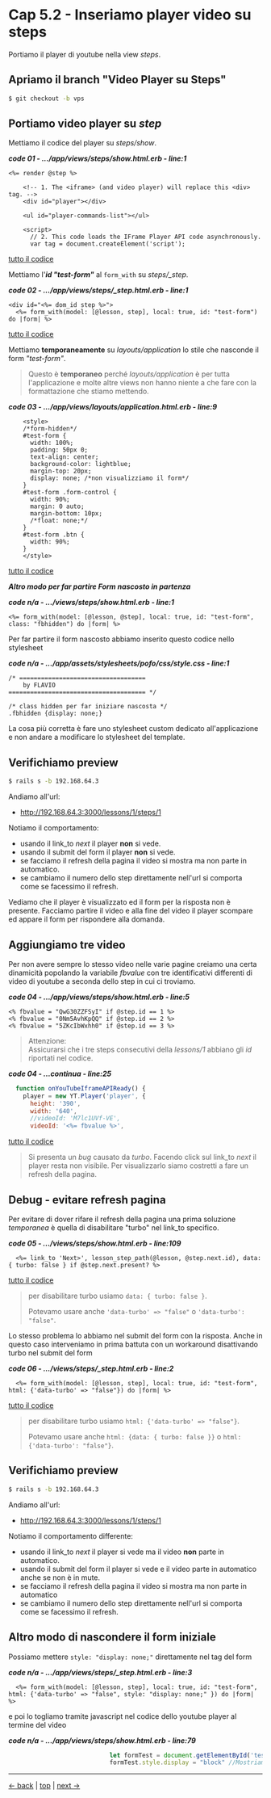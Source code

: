 # <a name="top"></a> Cap 5.2 - Inseriamo player video su steps

Portiamo il player di youtube nella view *steps*.



## Apriamo il branch "Video Player su Steps"

```bash
$ git checkout -b vps
```



## Portiamo video player su *step*

Mettiamo il codice del player su *steps/show*.

***code 01 - .../app/views/steps/show.html.erb - line:1***

```html+erb
<%= render @step %>

    <!-- 1. The <iframe> (and video player) will replace this <div> tag. -->
    <div id="player"></div>

    <ul id="player-commands-list"></ul>

    <script>
      // 2. This code loads the IFrame Player API code asynchronously.
      var tag = document.createElement('script');
```

[tutto il codice](https://github.com/flaviobordonidev/leanpubabrandnewcms/blob/master/56-ubuntudream/05-steps-show_video_with_events/02_01-views-steps-show.html.erb)

Mettiamo l'***id "test-form"*** al `form_with` su *steps/_step*.

***code 02 - .../app/views/steps/_step.html.erb - line:1***

```html+erb
<div id="<%= dom_id step %>">
  <%= form_with(model: [@lesson, step], local: true, id: "test-form") do |form| %>
```

[tutto il codice](https://github.com/flaviobordonidev/leanpubabrandnewcms/blob/master/56-ubuntudream/05-steps-show_video_with_events/02_02-views-steps-_step.html.erb)

Mettiamo **temporaneamente** su *layouts/application* lo stile che nasconde il form *"test-form"*.

> Questo è **temporaneo** perché *layouts/application* è per tutta l'applicazione e molte altre views non hanno niente a che fare con la formattazione che stiamo mettendo.

***code 03 - .../app/views/layouts/application.html.erb - line:9***

```html+erb
    <style>
    /*form-hidden*/
    #test-form {
      width: 100%;
      padding: 50px 0;
      text-align: center;
      background-color: lightblue;
      margin-top: 20px;
      display: none; /*non visualizziamo il form*/
    }
    #test-form .form-control {
      width: 90%;
      margin: 0 auto;
      margin-bottom: 10px;
      /*float: none;*/
    }
    #test-form .btn {
      width: 90%;
    }
    </style>
```

[tutto il codice](https://github.com/flaviobordonidev/leanpubabrandnewcms/blob/master/56-ubuntudream/05-steps-show_video_with_events/02_03-views-layouts-application.html.erb)


***Altro modo per far partire Form nascosto in partenza***

***code n/a - .../views/steps/show.html.erb - line:1***

```
<%= form_with(model: [@lesson, @step], local: true, id: "test-form", class: "fbhidden") do |form| %>
```

Per far partire il form nascosto abbiamo inserito questo codice nello stylesheet

***code n/a - .../app/assets/stylesheets/pofo/css/style.css - line:1***

```
/* ===================================
    by FLAVIO
====================================== */

/* class hidden per far iniziare nascosta */
.fbhidden {display: none;}
```

La cosa più corretta è fare uno stylesheet custom dedicato all'applicazione e non andare a modificare lo stylesheet del template.



## Verifichiamo preview

```bash
$ rails s -b 192.168.64.3
```

Andiamo all'url:

- http://192.168.64.3:3000/lessons/1/steps/1


Notiamo il comportamento:

- usando il link_to *next* il player **non** si vede.
- usando il submit del form il player **non** si vede.
- se facciamo il refresh della pagina il video si mostra ma non parte in automatico.
- se cambiamo il numero dello step direttamente nell'url si comporta come se facessimo il refresh.

Vediamo che il player è visualizzato ed il form per la risposta non è presente.
Facciamo partire il video e alla fine del video il player scompare ed appare il form per rispondere alla domanda.



## Aggiungiamo tre video

Per non avere sempre lo stesso video nelle varie pagine creiamo una certa dinamicità popolando la variabile *fbvalue* con tre identificativi differenti di video di youtube a seconda dello step in cui ci troviamo.

***code 04 - .../app/views/steps/show.html.erb - line:5***

```html+erb
<% fbvalue = "QwG30ZZFSyI" if @step.id == 1 %>
<% fbvalue = "0Nm5AvhKpQQ" if @step.id == 2 %>
<% fbvalue = "5ZKcIbWxhh0" if @step.id == 3 %>
```

> Attenzione: <br/>
> Assicurarsi che i tre steps consecutivi della *lessons/1* abbiano gli *id* riportati nel codice.



***code 04 - ...continua - line:25***

```javascript
  function onYouTubeIframeAPIReady() {
    player = new YT.Player('player', {
      height: '390',
      width: '640',
      //videoId: 'M7lc1UVf-VE',
      videoId: '<%= fbvalue %>',
```

[tutto il codice](https://github.com/flaviobordonidev/leanpubabrandnewcms/blob/master/56-ubuntudream/05-steps-show_video_with_events/02_04-views-steps-show.html.erb)


> Si presenta un *bug* causato da *turbo*. Facendo click sul link_to *next* il player resta non visibile.
> Per visualizzarlo siamo costretti a fare un refresh della pagina.



## Debug - evitare refresh pagina

Per evitare di dover rifare il refresh della pagina una prima soluzione *temporanea* è quella di disabilitare "turbo" nel link_to specifico.

***code 05 - .../views/steps/show.html.erb - line:109***

```
  <%= link_to 'Next>', lesson_step_path(@lesson, @step.next.id), data: { turbo: false } if @step.next.present? %>
```

[tutto il codice](https://github.com/flaviobordonidev/leanpubabrandnewcms/blob/master/56-ubuntudream/05-steps-show_video_with_events/02_04-views-steps-show.html.erb)

> per disabilitare turbo usiamo `data: { turbo: false }`.
>
> Potevamo usare anche `'data-turbo' => "false"` o `'data-turbo': "false"`.

Lo stesso problema lo abbiamo nel submit del form con la risposta.
Anche in questo caso interveniamo in prima battuta con un workaround disattivando turbo nel submit del form

***code 06 - .../views/steps/_step.html.erb - line:2***

```
  <%= form_with(model: [@lesson, step], local: true, id: "test-form", html: {'data-turbo' => "false"}) do |form| %>
```

[tutto il codice](https://github.com/flaviobordonidev/leanpubabrandnewcms/blob/master/56-ubuntudream/05-steps-show_video_with_events/02_04-views-steps-show.html.erb)

> per disabilitare turbo usiamo `html: {'data-turbo' => "false"}`.
>
> Potevamo usare anche `html: {data: { turbo: false }}` o `html: {'data-turbo': "false"}`.



## Verifichiamo preview


```bash
$ rails s -b 192.168.64.3
```

Andiamo all'url:

- http://192.168.64.3:3000/lessons/1/steps/1


Notiamo il comportamento differente:

- usando il link_to *next* il player si vede ma il video **non** parte in automatico.
- usando il submit del form il player si vede e il video parte in automatico anche se non è in mute.
- se facciamo il refresh della pagina il video si mostra ma non parte in automatico
- se cambiamo il numero dello step direttamente nell'url si comporta come se facessimo il refresh.



## Altro modo di nascondere il form iniziale

Possiamo mettere `style: "display: none;"` direttamente nel tag del form

***code n/a - .../app/views/steps/_step.html.erb - line:3***

```html+erb
  <%= form_with(model: [@lesson, step], local: true, id: "test-form", html: {'data-turbo' => "false", style: "display: none;" }) do |form| %>
```

e poi lo togliamo tramite javascript nel codice dello youtube player al termine del video

***code n/a - .../app/views/steps/show.html.erb - line:79***

```javascript
							let formTest = document.getElementById('test-form') // prendiamo il tag con id="test-form"
							formTest.style.display = "block" //Mostriamo il form
```



---

[<- back](https://github.com/flaviobordonidev/leanpubabrandnewcms/blob/master/56-ubuntudream/05-steps-show_video_with_events/01_00-mockups_youtube_player-it.md)
 | [top](#top) |
[next ->](https://github.com/flaviobordonidev/leanpubabrandnewcms/blob/master/56-ubuntudream/05-steps-show_video_with_events/03_00-dynamic_video-it.md)
